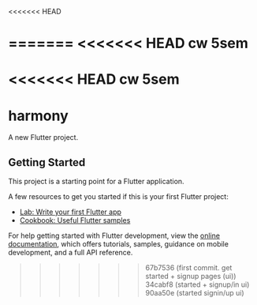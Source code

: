 <<<<<<< HEAD

=======
<<<<<<< HEAD
cw 5sem
=======
<<<<<<< HEAD
cw 5sem
=======
# harmony

A new Flutter project.

## Getting Started

This project is a starting point for a Flutter application.

A few resources to get you started if this is your first Flutter project:

- [Lab: Write your first Flutter app](https://docs.flutter.dev/get-started/codelab)
- [Cookbook: Useful Flutter samples](https://docs.flutter.dev/cookbook)

For help getting started with Flutter development, view the
[online documentation](https://docs.flutter.dev/), which offers tutorials,
samples, guidance on mobile development, and a full API reference.
>>>>>>> 67b7536 (first commit. get started + signup pages (ui))
>>>>>>> 34cabf8 (started + signup/in ui)
>>>>>>> 90aa50e (started signin/up ui)
